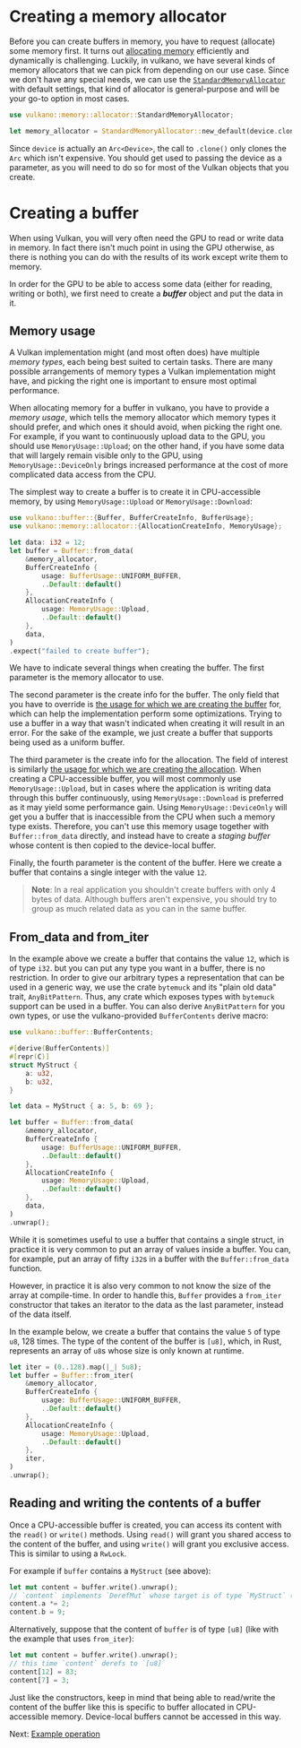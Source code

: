 # Creating a memory allocator

Before you can create buffers in memory, you have to request (allocate) some memory first.
It turns out [allocating memory](https://docs.rs/vulkano/0.33.0/vulkano/memory/allocator/index.html) 
efficiently and dynamically is challenging. Luckily, in vulkano, we have several kinds of memory 
allocators that we can pick from depending on our use case. Since we don't have any special needs, 
we can use the [`StandardMemoryAllocator`](https://docs.rs/vulkano/0.33.0/vulkano/memory/allocator/type.StandardMemoryAllocator.html) 
with default settings, that kind of allocator is general-purpose and will be your go-to option in 
most cases.

```rust
use vulkano::memory::allocator::StandardMemoryAllocator;

let memory_allocator = StandardMemoryAllocator::new_default(device.clone());
```

Since `device` is actually an `Arc<Device>`, the call to `.clone()` only clones the `Arc`
which isn't expensive. You should get used to passing the device as a parameter, as you will
need to do so for most of the Vulkan objects that you create.

# Creating a buffer

When using Vulkan, you will very often need the GPU to read or write data in memory. In fact
there isn't much point in using the GPU otherwise, as there is nothing you can do with the results
of its work except write them to memory.

In order for the GPU to be able to access some data (either for reading, writing or both), we
first need to create a ***buffer*** object and put the data in it.

## Memory usage

A Vulkan implementation might (and most often does) have multiple *memory types*, each being best
suited to certain tasks. There are many possible arrangements of memory types a Vulkan 
implementation might have, and picking the right one is important to ensure most optimal performance.

When allocating memory for a buffer in vulkano, you have to provide a *memory usage*, which tells
the memory allocator which memory types it should prefer, and which ones it should avoid, when 
picking the right one. For example, if you want to continuously upload data to the GPU, you should
use `MemoryUsage::Upload`; on the other hand, if you have some data that will largely remain 
visible only to the GPU, using `MemoryUsage::DeviceOnly` brings increased performance at the cost
of more complicated data access from the CPU.

The simplest way to create a buffer is to create it in CPU-accessible memory, by using 
`MemoryUsage::Upload` or `MemoryUsage::Download`:

```rust
use vulkano::buffer::{Buffer, BufferCreateInfo, BufferUsage};
use vulkano::memory::allocator::{AllocationCreateInfo, MemoryUsage};

let data: i32 = 12;
let buffer = Buffer::from_data(
    &memory_allocator,
    BufferCreateInfo {
        usage: BufferUsage::UNIFORM_BUFFER,
        ..Default::default()
    },
    AllocationCreateInfo {
        usage: MemoryUsage::Upload,
        ..Default::default()
    },
    data,
)
.expect("failed to create buffer");
```

We have to indicate several things when creating the buffer. The first parameter is the memory 
allocator to use. 

The second parameter is the create info for the buffer. The only field that you have to override
is [the usage for which we are creating the
buffer](https://docs.rs/vulkano/0.33.0/vulkano/buffer/struct.BufferUsage.html) for, which can help 
the implementation perform some optimizations. Trying to use a buffer in a way that wasn't 
indicated when creating it will result in an error. For the sake of the example, we just create a 
buffer that supports being used as a uniform buffer.

The third parameter is the create info for the allocation. The field of interest is similarly
[the usage for which we are creating the 
allocation](https://docs.rs/vulkano/latest/vulkano/memory/allocator/enum.MemoryUsage.html). When
creating a CPU-accessible buffer, you will most commonly use `MemoryUsage::Upload`, but in cases 
where the application is writing data through this buffer continuously, using 
`MemoryUsage::Download` is preferred as it may yield some performance gain. Using 
`MemoryUsage::DeviceOnly` will get you a buffer that is inaccessible from the CPU when such a 
memory type exists. Therefore, you can't use this memory usage together with `Buffer::from_data` 
directly, and instead have to create a *staging buffer* whose content is then copied to the 
device-local buffer.

Finally, the fourth parameter is the content of the buffer. Here we create a buffer that contains 
a single integer with the value `12`.

> **Note**: In a real application you shouldn't create buffers with only 4 bytes of data. Although
> buffers aren't expensive, you should try to group as much related data as you can in the same 
> buffer.

## From_data and from_iter

In the example above we create a buffer that contains the value `12`, which is of type `i32`.
but you can put any type you want in a buffer, there is no restriction. In order to give our
arbitrary types a representation that can be used in a generic way, we use the crate `bytemuck`
and its "plain old data" trait, `AnyBitPattern`. Thus, any crate which exposes types with
`bytemuck` support can be used in a buffer. You can also derive `AnyBitPattern` for you own types,
or use the vulkano-provided `BufferContents` derive macro:

```rust
use vulkano::buffer::BufferContents;

#[derive(BufferContents)]
#[repr(C)]
struct MyStruct {
    a: u32,
    b: u32,
}

let data = MyStruct { a: 5, b: 69 };

let buffer = Buffer::from_data(
    &memory_allocator,
    BufferCreateInfo {
        usage: BufferUsage::UNIFORM_BUFFER,
        ..Default::default()
    },
    AllocationCreateInfo {
        usage: MemoryUsage::Upload,
        ..Default::default()
    },
    data,
)
.unwrap();
```

While it is sometimes useful to use a buffer that contains a single struct, in practice it is very
common to put an array of values inside a buffer. You can, for example, put an array of fifty
`i32`s in a buffer with the `Buffer::from_data` function.

However, in practice it is also very common to not know the size of the array at compile-time. In
order to handle this, `Buffer` provides a `from_iter` constructor that takes an iterator to the 
data as the last parameter, instead of the data itself.

In the example below, we create a buffer that contains the value `5` of type `u8`, 128 times. The
type of the content of the buffer is `[u8]`, which, in Rust, represents an array of `u8`s whose size
is only known at runtime.

```rust
let iter = (0..128).map(|_| 5u8);
let buffer = Buffer::from_iter(
    &memory_allocator,
    BufferCreateInfo {
        usage: BufferUsage::UNIFORM_BUFFER,
        ..Default::default()
    },
    AllocationCreateInfo {
        usage: MemoryUsage::Upload,
        ..Default::default()
    },
    iter,
)
.unwrap();
```

## Reading and writing the contents of a buffer

Once a CPU-accessible buffer is created, you can access its content with the `read()` or `write()`
methods. Using `read()` will grant you shared access to the content of the buffer, and using
`write()` will grant you exclusive access. This is similar to using a `RwLock`.

For example if `buffer` contains a `MyStruct` (see above):

```rust
let mut content = buffer.write().unwrap();
// `content` implements `DerefMut` whose target is of type `MyStruct` (the content of the buffer)
content.a *= 2;
content.b = 9;
```

Alternatively, suppose that the content of `buffer` is of type `[u8]` (like with the example that
uses `from_iter`):

```rust
let mut content = buffer.write().unwrap();
// this time `content` derefs to `[u8]`
content[12] = 83;
content[7] = 3;
```

Just like the constructors, keep in mind that being able to read/write the content of the buffer
like this is specific to buffer allocated in CPU-accessible memory. Device-local buffers cannot
be accessed in this way.

Next: [Example operation](example_operation.html)
